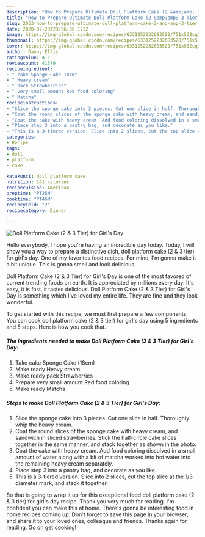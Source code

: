 ```yaml
---
description: "How to Prepare Ultimate Doll Platform Cake (2 &amp;amp; 3 Tier) for Girl&amp;#39;s Day"
title: "How to Prepare Ultimate Doll Platform Cake (2 &amp;amp; 3 Tier) for Girl&amp;#39;s Day"
slug: 2053-how-to-prepare-ultimate-doll-platform-cake-2-and-amp-3-tier-for-girl-and-39-s-day
date: 2020-07-23T23:56:36.172Z
image: https://img-global.cpcdn.com/recipes/6331252232683520/751x532cq70/doll-platform-cake-2-3-tier-for-girls-day-recipe-main-photo.jpg
thumbnail: https://img-global.cpcdn.com/recipes/6331252232683520/751x532cq70/doll-platform-cake-2-3-tier-for-girls-day-recipe-main-photo.jpg
cover: https://img-global.cpcdn.com/recipes/6331252232683520/751x532cq70/doll-platform-cake-2-3-tier-for-girls-day-recipe-main-photo.jpg
author: Danny Ellis
ratingvalue: 4.1
reviewcount: 41579
recipeingredient:
- " cake Sponge Cake 18cm"
- " Heavy cream"
- " pack Strawberries"
- " very small amount Red food coloring"
- " Matcha"
recipeinstructions:
- "Slice the sponge cake into 3 pieces. Cut one slice in half. Thoroughly whip the heavy cream."
- "Coat the round slices of the sponge cake with heavy cream, and sandwich in sliced strawberries. Stick the half-circle cake slices together in the same manner, and stack together as shown in the photo."
- "Coat the cake with heavy cream. Add food coloring dissolved in a small amount of water along with a bit of matcha worked into hot water into the remaining heavy cream separately."
- "Place step 3 into a pastry bag, and decorate as you like."
- "This is a 3-tiered version. Slice into 2 slices, cut the top slice at the 1/3 diameter mark, and stack it together."
categories:
- Recipe
tags:
- doll
- platform
- cake

katakunci: doll platform cake 
nutrition: 141 calories
recipecuisine: American
preptime: "PT25M"
cooktime: "PT46M"
recipeyield: "2"
recipecategory: Dinner

---
```



![Doll Platform Cake (2 &amp; 3 Tier) for Girl&#39;s Day](https://img-global.cpcdn.com/recipes/6331252232683520/751x532cq70/doll-platform-cake-2-3-tier-for-girls-day-recipe-main-photo.jpg)

Hello everybody, I hope you're having an incredible day today. Today, I will show you a way to prepare a distinctive dish, doll platform cake (2 &amp; 3 tier) for girl&#39;s day. One of my favorites food recipes. For mine, I'm gonna make it a bit unique. This is gonna smell and look delicious.



Doll Platform Cake (2 &amp; 3 Tier) for Girl&#39;s Day is one of the most favored of current trending foods on earth. It is appreciated by millions every day. It's easy, it is fast, it tastes delicious. Doll Platform Cake (2 &amp; 3 Tier) for Girl&#39;s Day is something which I've loved my entire life. They are fine and they look wonderful.


To get started with this recipe, we must first prepare a few components. You can cook doll platform cake (2 &amp; 3 tier) for girl&#39;s day using 5 ingredients and 5 steps. Here is how you cook that.

<!--inarticleads1-->

##### The ingredients needed to make Doll Platform Cake (2 &amp; 3 Tier) for Girl&#39;s Day:

1. Take  cake Sponge Cake (18cm)
1. Make ready  Heavy cream
1. Make ready  pack Strawberries
1. Prepare  very small amount Red food coloring
1. Make ready  Matcha




<!--inarticleads2-->

##### Steps to make Doll Platform Cake (2 &amp; 3 Tier) for Girl&#39;s Day:

1. Slice the sponge cake into 3 pieces. Cut one slice in half. Thoroughly whip the heavy cream.
1. Coat the round slices of the sponge cake with heavy cream, and sandwich in sliced strawberries. Stick the half-circle cake slices together in the same manner, and stack together as shown in the photo.
1. Coat the cake with heavy cream. Add food coloring dissolved in a small amount of water along with a bit of matcha worked into hot water into the remaining heavy cream separately.
1. Place step 3 into a pastry bag, and decorate as you like.
1. This is a 3-tiered version. Slice into 2 slices, cut the top slice at the 1/3 diameter mark, and stack it together.




So that is going to wrap it up for this exceptional food doll platform cake (2 &amp; 3 tier) for girl&#39;s day recipe. Thank you very much for reading. I'm confident you can make this at home. There's gonna be interesting food in home recipes coming up. Don't forget to save this page in your browser, and share it to your loved ones, colleague and friends. Thanks again for reading. Go on get cooking!
